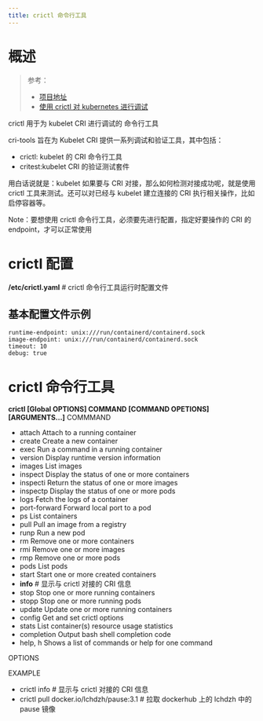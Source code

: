 ```yaml
---
title: crictl 命令行工具
---
```


# 概述

> 参考：
>
> - [项目地址](https://github.com/kubernetes-sigs/cri-tools)
> - [使用 crictl 对 kubernetes 进行调试](https://kubernetes.io/docs/tasks/debug-application-cluster/crictl/)

crictl 用于为 kubelet CRI 进行调试的 命令行工具

cri-tools 旨在为 Kubelet CRI 提供一系列调试和验证工具，其中包括：

- crictl: kubelet 的 CRI 命令行工具
- critest:kubelet CRI 的验证测试套件

用白话说就是：kubelet 如果要与 CRI 对接，那么如何检测对接成功呢，就是使用 crictl 工具来测试。还可以对已经与 kubelet 建立连接的 CRI 执行相关操作，比如启停容器等。

Note：要想使用 crictl 命令行工具，必须要先进行配置，指定好要操作的 CRI 的 endpoint，才可以正常使用

# crictl 配置

**/etc/crictl.yaml** # crictl 命令行工具运行时配置文件

## 基本配置文件示例

    runtime-endpoint: unix:///run/containerd/containerd.sock
    image-endpoint: unix:///run/containerd/containerd.sock
    timeout: 10
    debug: true

# crictl 命令行工具

**crictl \[Global OPTIONS] COMMAND \[COMMAND OPETIONS] \[ARGUMENTS...]**
COMMMAND

- attach Attach to a running container
- create Create a new container
- exec Run a command in a running container
- version Display runtime version information
- images List images
- inspect Display the status of one or more containers
- inspecti Return the status of one or more images
- inspectp Display the status of one or more pods
- logs Fetch the logs of a container
- port-forward Forward local port to a pod
- ps List containers
- pull Pull an image from a registry
- runp Run a new pod
- rm Remove one or more containers
- rmi Remove one or more images
- rmp Remove one or more pods
- pods List pods
- start Start one or more created containers
- **info** # 显示与 crictl 对接的 CRI 信息
- stop Stop one or more running containers
- stopp Stop one or more running pods
- update Update one or more running containers
- config Get and set crictl options
- stats List container(s) resource usage statistics
- completion Output bash shell completion code
- help, h Shows a list of commands or help for one command

OPTIONS

EXAMPLE

- crictl info # 显示与 crictl 对接的 CRI 信息
- crictl pull docker.io/lchdzh/pause:3.1 # 拉取 dockerhub 上的 lchdzh 中的 pause 镜像
